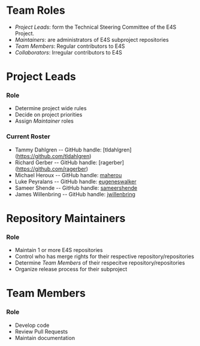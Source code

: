 # Team Roles
- *Project Leads*: form the Technical Steering Committee of the E4S Project.
- *Maintainers*: are administrators of E4S subproject repositories
- *Team Members*: Regular contributors to E4S
- *Collaborators*: Irregular contributors to E4S

# Project Leads

### Role

- Determine project wide rules
- Decide on project priorities
- Assign *Maintainer* roles

### Current Roster

- Tammy Dahlgren -- GitHub handle: [tldahlgren] (https://github.com/tldahlgren)
- Richard Gerber -- GitHub handle: [ragerber] (https://github.com/ragerber)
- Michael Heroux -- GitHub handle: [maherou](https://github.com/maherou)
- Luke Peyralans -- GitHub handle: [eugeneswalker](https://github.com/eugeneswalker)
- Sameer Shende -- GitHub handle: [sameershende](https://github.com/sameershende)
- James Willenbring -- GitHub handle: [jwillenbring](https://github.com/jwillenbring)

# Repository Maintainers

### Role

- Maintain 1 or more E4S repositories
- Control who has merge rights for their respective repository/repositories
- Determine *Team Members* of their respecitve repository/repositories
- Organize release process for their subproject

# Team Members

### Role

- Develop code
- Review Pull Requests
- Maintain documentation
